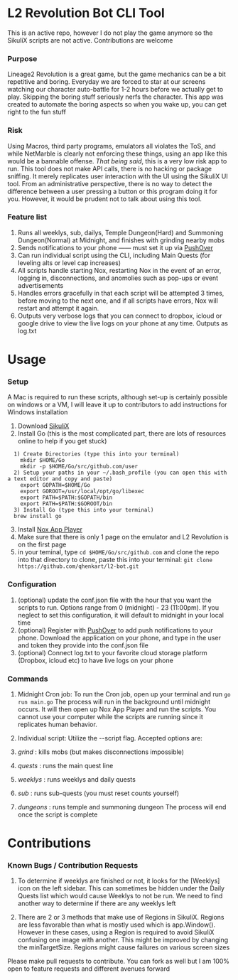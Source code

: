 # L2 Revolution Bot CLI Tool

This is an active repo, however I do not play the game anymore so the SikuliX scripts are not active. Contributions are welcome


### Purpose
Lineage2 Revolution is a great game, but the game mechanics can be a bit repetitive and boring. Everyday we are forced to star at our screens watching our character auto-battle for 1-2 hours before we actually get to play. Skipping the boring stuff seriously nerfs the character. This app was created to automate the boring aspects so when you wake up, you can get right to the fun stuff

### Risk
Using Macros, third party programs, emulators all violates the ToS, and while NetMarble is clearly not enforcing these things, using an app like this would be a bannable offense. *That being said*, this is a very low risk app to run. This tool does not make API calls, there is no hacking or package sniffing. It merely replicates user interaction with the UI using the SikuliX UI tool. From an administrative perspective, there is no way to detect the difference between a user pressing a button or this program doing it for you. However, it would be prudent not to talk about using this tool.

### Feature list
1. Runs all weeklys, sub, dailys, Temple Dungeon(Hard) and Summoning Dungeon(Normal) at Midnight, and finishes with grinding nearby mobs
2. Sends notifications to your phone —— must set it up via [PushOver](http://pushover.net)
3. Can run individual script using the CLI, including Main Quests (for leveling alts or level cap increases)
4. All scripts handle starting Nox, restarting Nox in the event of an error, logging in, disconnections, and anomolies such as pop-ups or event advertisements
5. Handles errors gracefully in that each script will be attempted 3 times, before moving to the next one, and if all scripts have errors, Nox will restart and attempt it again.
6. Outputs very verbose logs that you can connect to dropbox, icloud or google drive to view the live logs on your phone at any time. Outputs as log.txt

# Usage

### Setup
A Mac is required to run these scripts, although set-up is certainly possible on windows or a VM, I will leave it up to contributors to add instructions for Windows installation

1. Download [SikuliX](http://www.sikuli.org/)
2. Install Go (this is the most complicated part, there are lots of resources online to help if you get stuck)
```
  1) Create Directories (type this into your terminal)
    mkdir $HOME/Go
    mkdir -p $HOME/Go/src/github.com/user
  2) Setup your paths in your ~/.bash_profile (you can open this with a text editor and copy and paste)
    export GOPATH=$HOME/Go
    export GOROOT=/usr/local/opt/go/libexec
    export PATH=$PATH:$GOPATH/bin
    export PATH=$PATH:$GOROOT/bin
  3) Install Go (type this into your terminal)
  brew install go
```
3. Install [Nox App Player](http://www.bignox.com)
4. Make sure that there is only 1 page on the emulator and L2 Revolution is on the first page
5. in your teminal, type `cd $HOME/Go/src/github.com` and clone the repo into that directory
  to clone, paste this into your terminal: `git clone https://github.com/qhenkart/l2-bot.git`

### Configuration
1. (optional) update the conf.json file with the hour that you want the scripts to run. Options range from 0 (midnight) - 23 (11:00pm). If you neglect to set this configuration, it will default to midnight in your local time
2. (optional) Register with [PushOver](https://pushover.net/) to add push notifications to your phone. Download the application on your phone, and type in the user and token they provide into the conf.json file
3. (optional) Connect log.txt to your favorite cloud storage platform (Dropbox, icloud etc) to have live logs on your phone


### Commands
1. Midnight Cron job:
  To run the Cron job, open up your terminal and run
  `go run main.go`
  The process will run in the background until midnight occurs. It will then open up Nox App Player and run the scripts. You cannot use your computer while the scripts are running since it replicates human behavior.

2. Individual script:
  Utilize the --script flag. Accepted options are:
  1. *grind* : kills mobs (but makes disconnections impossible)
  2. *quests* : runs the main quest line
  3. *weeklys* : runs weeklys and daily quests
  4. *sub* : runs sub-quests (you must reset counts yourself)
  4. *dungeons* : runs temple and summoning dungeon
  The process will end once the script is complete



# Contributions

### Known Bugs / Contribution Requests
1. To determine if weeklys are finished or not, it looks for the [Weeklys] icon on the left sidebar. This can sometimes be hidden under the Daily Quests list which would cause Weeklys to not be run. We need to find another way to determine if there are any weeklys left

2. There are 2 or 3 methods that make use of Regions in SikuliX. Regions are less favorable than what is mostly used which is app.Window(). However in these cases, using a Region is required to avoid SikuliX confusing one image with another. This might be improved by changing the minTargetSize. Regions might cause failures on various screen sizes

Please make pull requests to contribute. You can fork as well but I am 100% open to feature requests and different avenues forward
